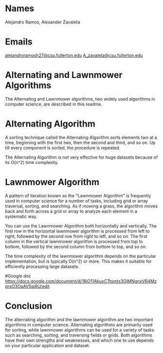 # Names
Alejandro Ramos,
Alexander Zavaleta

# Emails
alejandroramosh27@csu.fullerton.edu
A_zavaleta@csu.fullerton.edu


#  Alternating and Lawnmower Algorithms
The Alternating and Lawnmower algorithms, two widely used algorithms in computer science, are described in this readme.

# Alternating Algorithm
A sorting technique called the Alternating Algorithm sorts elements two at a time, beginning with the first two, then the second and third, and so on. Up till every component is sorted, the procedure is repeated.

The Alternating Algorithm is not very effective for huge datasets because of its O(n^2) time complexity.

# Lawnmower Algorithm
A pattern of iteration known as the "Lawnmower Algorithm" is frequently used in computer science for a number of tasks, including grid or array traversal, sorting, and searching. As if mowing a grass, the algorithm moves back and forth across a grid or array to analyze each element in a systematic way.

You can use the Lawnmower Algorithm both horizontally and vertically. The first row in the horizontal lawnmower algorithm is processed from left to right, followed by the second row from right to left, and so on. The first column in the vertical lawnmower algorithm is processed from top to bottom, followed by the second column from bottom to top, and so on.

The time complexity of the lawnmower algorithm depends on the particular implementation, but is typically O(n^2) or more. This makes it suitable for efficiently processing large datasets. 

#Google doc
https://docs.google.com/document/d/18iO11AkuxCTtsmtx3OiMNgnxVR4MzprsO3OaAV5qj6U/edit

# Conclusion
The alternating algorithm and the lawnmower algorithm are two important algorithms in computer science. Alternating algorithms are primarily used for sorting, while lawnmower algorithms can be used for a variety of tasks such as searching, sorting, and traversing fields or grids. Both algorithms have their own strengths and weaknesses, and which one to use depends on your particular application and dataset. 
